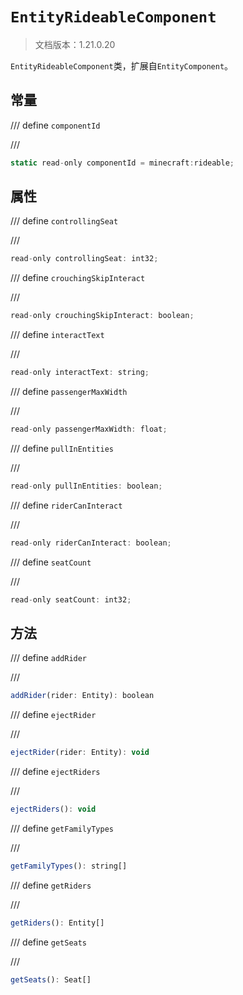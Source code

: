 # `EntityRideableComponent`

> 文档版本：1.21.0.20

`EntityRideableComponent`类，扩展自`EntityComponent`。

## 常量

/// define
`componentId`


///

```js
static read-only componentId = minecraft:rideable;
```


## 属性

/// define
`controllingSeat`


///

```js
read-only controllingSeat: int32;
```


/// define
`crouchingSkipInteract`


///

```js
read-only crouchingSkipInteract: boolean;
```


/// define
`interactText`


///

```js
read-only interactText: string;
```


/// define
`passengerMaxWidth`


///

```js
read-only passengerMaxWidth: float;
```


/// define
`pullInEntities`


///

```js
read-only pullInEntities: boolean;
```


/// define
`riderCanInteract`


///

```js
read-only riderCanInteract: boolean;
```


/// define
`seatCount`


///

```js
read-only seatCount: int32;
```


## 方法

/// define
`addRider`


///

```js
addRider(rider: Entity): boolean
```


/// define
`ejectRider`


///

```js
ejectRider(rider: Entity): void
```


/// define
`ejectRiders`


///

```js
ejectRiders(): void
```


/// define
`getFamilyTypes`


///

```js
getFamilyTypes(): string[]
```


/// define
`getRiders`


///

```js
getRiders(): Entity[]
```


/// define
`getSeats`


///

```js
getSeats(): Seat[]
```

